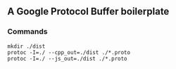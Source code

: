 ## A Google Protocol Buffer boilerplate

### Commands
```
mkdir ./dist
protoc -I=./ --cpp_out=./dist ./*.proto
protoc -I=./ --js_out=./dist ./*.proto
```
